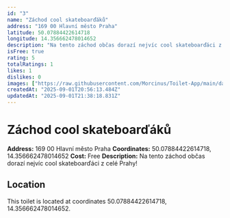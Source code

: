 ```yaml
---
id: "3"
name: "Záchod cool skateboarďáků"
address: "169 00 Hlavní město Praha"
latitude: 50.07884422614718
longitude: 14.356662478014652
description: "Na tento záchod občas dorazí nejvíc cool skateboarďáci z celé Prahy!"
isFree: true
rating: 5
totalRatings: 1
likes: 1
dislikes: 0
images: ["https://raw.githubusercontent.com/Morcinus/Toilet-App/main/data/images/toilet-3-edit-1756762698386.jpg"]
createdAt: "2025-09-01T20:56:13.484Z"
updatedAt: "2025-09-01T21:38:18.831Z"
---
```


# Záchod cool skateboarďáků

**Address:** 169 00 Hlavní město Praha
**Coordinates:** 50.07884422614718, 14.356662478014652
**Cost:** Free
**Description:** Na tento záchod občas dorazí nejvíc cool skateboarďáci z celé Prahy!

## Location
This toilet is located at coordinates 50.07884422614718, 14.356662478014652.
